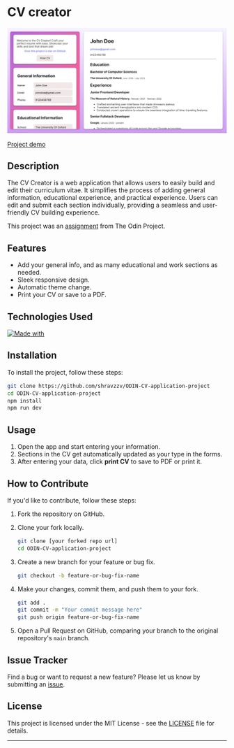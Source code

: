 # CV creator

![Project screenshot](public/odin-cv-project-light.jpeg)

[Project demo](https://odin-cv-application-project.vercel.app/)

## Description

The CV Creator is a web application that allows users to easily build and edit their curriculum vitae. It simplifies the process of adding general information, educational experience, and practical experience. Users can edit and submit each section individually, providing a seamless and user-friendly CV building experience.

This project was an [assignment](https://www.theodinproject.com/lessons/node-path-react-new-cv-application) from The Odin Project.

## Features

- Add your general info, and as many educational and work sections as needed.
- Sleek responsive design.
- Automatic theme change.
- Print your CV or save to a PDF.

## Technologies Used

[![Made with](https://skillicons.dev/icons?i=vite,react,bash,css,git,github,vercel,vscode)](https://skillicons.dev)

## Installation

To install the project, follow these steps:

```bash
git clone https://github.com/shravzzv/ODIN-CV-application-project
cd ODIN-CV-application-project
npm install
npm run dev
```

## Usage

1. Open the app and start entering your information.
2. Sections in the CV get automatically updated as your type in the forms.
3. After entering your data, click **print CV** to save to PDF or print it.

## How to Contribute

If you'd like to contribute, follow these steps:

1. Fork the repository on GitHub.
2. Clone your fork locally.

   ```bash
   git clone [your forked repo url]
   cd ODIN-CV-application-project
   ```

3. Create a new branch for your feature or bug fix.

   ```bash
   git checkout -b feature-or-bug-fix-name
   ```

4. Make your changes, commit them, and push them to your fork.

   ```bash
   git add .
   git commit -m "Your commit message here"
   git push origin feature-or-bug-fix-name
   ```

5. Open a Pull Request on GitHub, comparing your branch to the original repository's `main` branch.

## Issue Tracker

Find a bug or want to request a new feature? Please let us know by submitting an [issue](https://github.com/shravzzv/ODIN-CV-application-project/issues).

## License

This project is licensed under the MIT License - see the [LICENSE](LICENSE) file for details.

---
